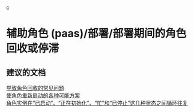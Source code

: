 ﻿c<properties
    pageTitle="worker role (paas)/Deployment/Role recycles or stuck during deployment"
    description="辅助角色 (paas)/部署/部署期间的角色回收或停滞"
    service="microsoft.classiccompute"
    resource="domainnames"
    authors="ChiragPavecha"
    displayOrder=""
    selfHelpType="generic"
    supportTopicIds="32565478"
    resourceTags=""
    productPesIds="13185"
    cloudEnvironments="public"
/>


# <a name="worker-role-paasdeploymentrole-recycles-or-stuck-during-deployment"></a>辅助角色 (paas)/部署/部署期间的角色回收或停滞

## <a name="recommended-documents"></a>**建议的文档**
[导致角色回收的常见问题](https://docs.microsoft.com/azure/cloud-services/cloud-services-troubleshoot-common-issues-which-cause-roles-recycle)<br>
[使角色重新启动的各种可能方案](https://blogs.msdn.microsoft.com/kwill/2016/03/08/paas-cloud-service-role-restart-scenarios/)<br>
[角色实例在“已启动”、“正在初始化”、“忙”和“已停止”这几种状态之间循环往复](https://docs.microsoft.com/azure/cloud-services/cloud-services-troubleshoot-deployment-problems#problem-a-role-instance-is-looping-between-started-initializing-busy-and-stopped/)



<!--HONumber=Feb17_HO1-->


